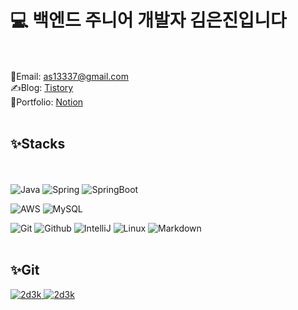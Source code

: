 # 💻 백엔드 주니어 개발자 김은진입니다
<br><br>
📧Email: as13337@gmail.com <br>
✍️Blog: [Tistory](https://2d-3.tistory.com/) <br>
📄Portfolio: [Notion](https://www.notion.so/3602097c3bb94f6ea2b908e80b2f0eea) <br><br>

## ✨Stacks
<br><br>
![Java](https://img.shields.io/badge/JAVA-007396?style=for-the-badge&logo=java&logoColor=white)
![Spring](https://img.shields.io/badge/Spring-6DB33F.svg?style=for-the-badge&logo=Spring&logoColor=white)
![SpringBoot](https://img.shields.io/badge/Spring%20Boot-6DB33F.svg?style=for-the-badge&logo=Spring-Boot&logoColor=white)

![AWS](https://img.shields.io/badge/aws-232F3E?style=for-the-badge&logo=aws&logoColor=white)
![MySQL](https://img.shields.io/badge/mysql-4479A1?style=for-the-badge&logo=mysql&logoColor=white)

![Git](https://img.shields.io/badge/git%20-%23F05033.svg?&style=for-the-badge&logo=git&logoColor=white)
![Github](https://img.shields.io/badge/github%20-%23121011.svg?&style=for-the-badge&logo=github&logoColor=white)
![IntelliJ](https://img.shields.io/badge/IntelliJIDEA-000000.svg?style=for-the-badge&logo=intellij-idea&logoColor=white)
![Linux](https://img.shields.io/badge/linux-FCC624?style=for-the-badge&logo=linux&logoColor=black)
![Markdown](https://img.shields.io/badge/markdown-%23000000.svg?&style=for-the-badge&logo=markdown&logoColor=white)
<br>
<br>

## ✨Git
  
<a href="https://github.com/anuraghazra/github-readme-stats">
  <img src="https://github-readme-stats.vercel.app/api?username=2d3k&show_icons=true&theme=cobalt&count_private=true&hide=stars" alt="2d3k" />
</a>
<a href="https://github.com/anuraghazra/github-readme-stats">
  <img src="https://github-readme-stats.vercel.app/api/top-langs/?username=2d3k&theme=cobalt&layout=compact" alt="2d3k" />
</a>
<br>
